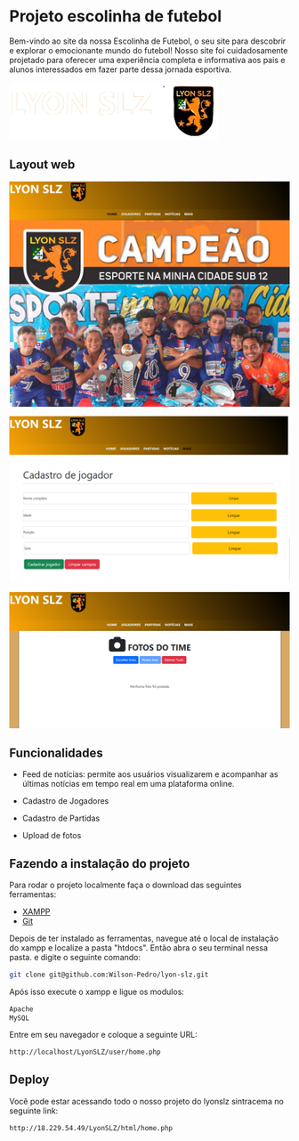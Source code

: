 
# Projeto escolinha de futebol

 Bem-vindo ao site da nossa Escolinha de Futebol, o seu site para descobrir e explorar o emocionante mundo do futebol! Nosso site foi cuidadosamente projetado para oferecer uma experiência completa e informativa aos pais e alunos interessados em fazer parte dessa jornada esportiva.

![logo](https://github.com/Wilson-Pedro/images/blob/main/lyonslz/lyonSlzEscudo.png)

## Layout web
![Web 1](https://github.com/Wilson-Pedro/images/blob/main/lyonslz/img1.png)

![Web 2](https://github.com/Wilson-Pedro/images/blob/main/lyonslz/img2.png)

![Web 3](https://github.com/Wilson-Pedro/images/blob/main/lyonslz/img3.png)


## Funcionalidades

- Feed de notícias: permite aos usuários visualizarem e acompanhar as últimas notícias em tempo real em uma plataforma online.

- Cadastro de Jogadores

- Cadastro de Partidas

- Upload de fotos

## Fazendo a instalação do projeto

Para rodar o projeto localmente faça o download das seguintes ferramentas:

- [XAMPP](https://www.apachefriends.org/pt_br/download.html)
- [Git](https://git-scm.com/downloads)

Depois de ter instalado as ferramentas, navegue até o local de instalação do xampp e localize a pasta "htdocs". Então abra o seu terminal nessa pasta. e digite o seguinte comando:

```bash
git clone git@github.com:Wilson-Pedro/lyon-slz.git
```

Após isso execute o xampp e ligue os modulos:
``` 
Apache 
MySQL
```
Entre em seu navegador e coloque a seguinte URL:

```bash
http://localhost/LyonSLZ/user/home.php
```
## Deploy

Você pode estar acessando todo o nosso projeto do lyonslz sintracema no seguinte link:

```txt
http://18.229.54.49/LyonSLZ/html/home.php
```


